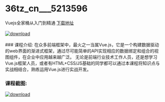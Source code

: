 # 36tz_cn___5213596
Vuejs全家桶从入门到精通
[下载地址](http://www.36tz.cn/article/5213596 "下载地址")
<br/></br>[![download](http://36tz.cn/muke_img/2020_06_1-10-300x240.png "下载地址")](http://www.36tz.cn/article/5213596 "下载地址")
<br/></br>### 课程介绍:
在众多前端框架中，最火之一当属Vue.js，它是一个构建数据驱动的web界面的渐进式框架，通过尽可能简单的API实现相应的数据绑定和组合的视图组件，在企业中应用越来越广泛。
无论是前端行业技术工作人员，还是想学习Vue.js框架人员，或者有HTML+CSS/JS基础的同学都可以通过本课程将知识点与实战相结合，熟练运用Vue.js进行实战开发。

### 课程截图:
[![download](http://36tz.cn/muke_img/2020_06_2-11.png "下载地址")](http://www.36tz.cn/article/5213596 "下载地址")
